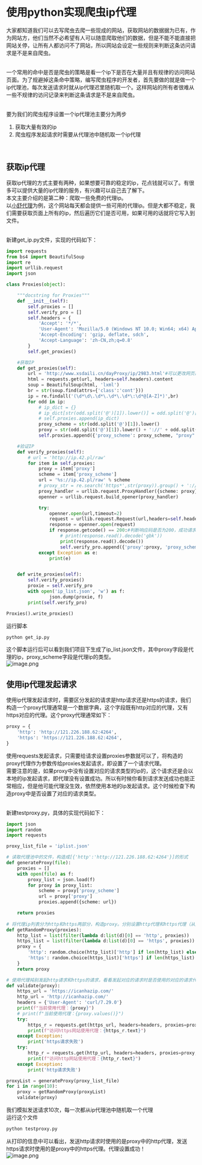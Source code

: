 # 使用python实现爬虫ip代理

大家都知道我们可以去写爬虫去爬一些现成的网站，获取网站的数据据为已有，作为网站方，他们当然不必希望有人可以随意爬取他们的数据，但是不能不能直接把网站关停，让所有人都访问不了网站，所以网站会设定一些规则来判断这条访问请求是不是来自爬虫。<br />​

一个常用的命中是否是爬虫的策略是看一个ip下是否在大量并且有规律的访问网站页面。为了规避掉这条命中策略，编写爬虫程序的开发者，首先要做的就是做一个ip代理池，每次发送请求时就从ip代理迟里随机取一个。这样网站的所有者很难从一些不规律的访问记录来判断这条请求是不是来自爬虫。<br />​

要为我们的爬虫程序设置一个ip代理池主要分为两步

1. 获取大量有效的ip
1. 爬虫程序发起请求时需要从代理池中随机取一个ip代理

​<br />
<a name="G8OLk"></a>
## 获取ip代理
获取ip代理的方式主要有两种，如果想要可靠的稳定的ip，花点钱就可以了。有很多可以提供大量的ip代理的服务，有兴趣可以自己去了解下。<br />本文主要介绍的是第二种：爬取一些免费的代理ip。<br />以[小舒代理](http://www.xsdaili.cn/dayProxy/ip/2993.html)为例，这个网站每天都会提供一些可用的代理ip。但是大都不稳定，我们需要获取页面上所有的ip，然后遍历它们是否可用，如果可用的话就将它写入到文件。<br />​

新建get_ip.py文件，实现的代码如下：
```python
import requests
from bs4 import BeautifulSoup
import re
import urllib.request
import json

class Proxies(object):

    """docstring for Proxies"""
    def __init__(self):
        self.proxies = []
        self.verify_pro = []
        self.headers = {
            'Accept': '*/*',
            'User-Agent': 'Mozilla/5.0 (Windows NT 10.0; Win64; x64) AppleWebKit/537.36 (KHTML, like Gecko) Chrome/91.0.4472.101 Safari/537.36',
            'Accept-Encoding': 'gzip, deflate, sdch',
            'Accept-Language': 'zh-CN,zh;q=0.8'
        }
        self.get_proxies()

    #获取IP
    def get_proxies(self):
        url = 'http://www.xsdaili.cn/dayProxy/ip/2983.html'#可以更改网页最新链接抓取
        html = requests.get(url, headers=self.headers).content
        soup = BeautifulSoup(html, 'lxml')
        br = str(soup.find(attrs={'class':'cont'}))
        ip = re.findall('(\d*\d\.\d*\.\d*\.\d*\:\d*@[A-Z]*)',br)
        for odd in ip:
            # ip_dict = {}
            # ip_dict[str(odd.split('@')[1]).lower()] = odd.split('@')[0]
            # self.proxies.append(ip_dict)
            proxy_scheme = str(odd.split('@')[1]).lower()
            proxy = str(odd.split('@')[1]).lower() + '://' + odd.split('@')[0]
            self.proxies.append({'proxy_scheme': proxy_scheme, "proxy": proxy})

    #验证IP
    def verify_proxies(self):
        # url = 'http://ip.42.pl/raw'
        for item in self.proxies:
            proxy = item['proxy']
            scheme = item['proxy_scheme']
            url = '%s://ip.42.pl/raw' % scheme
            # proxy_str = re.search('https*',str(proxy)).group() + '://' + re.search('\d*\d\.\d*\.\d*\.\d*\:\d*',str(proxy)).group()
            proxy_handler = urllib.request.ProxyHandler({scheme: proxy})
            openner = urllib.request.build_opener(proxy_handler)

            try:
                openner.open(url,timeout=2)
                request = urllib.request.Request(url,headers=self.headers)
                response = openner.open(request)
                if response.getcode() == 200:#判断响应码是否为200，成功请求
                    # print(response.read().decode('gbk'))
                    print(response.read().decode())
                    self.verify_pro.append({'proxy':proxy, 'proxy_scheme': scheme})
            except Exception as e:
                print(e)


    def write_proxies(self):
        self.verify_proxies()
        proxie = self.verify_pro
        with open('ip_list.json', 'w') as f:
                json.dump(proxie, f)
        print(self.verify_pro)

Proxies().write_proxies()


```
运行脚本
```python
python get_ip.py
```
这个脚本运行后可以看到我们项目下生成了ip_list.json文件，其中proxy字段是代理的ip，proxy_scheme字段是代理ip的类型。<br />![image.png](https://cdn.nlark.com/yuque/0/2021/png/638254/1625298249720-4a3305ca-b463-4483-9e83-5b5a33073e3b.png#clientId=u92e9f01c-3022-4&from=paste&height=393&id=ud3da22ef&margin=%5Bobject%20Object%5D&name=image.png&originHeight=786&originWidth=980&originalType=binary&ratio=1&size=106261&status=done&style=none&taskId=u52677de2-8e94-4d4d-a934-71a81c3345a&width=490)<br />

<a name="uiTgs"></a>
## 使用ip代理发起请求
使用ip代理发起请求时，需要区分发起的请求是http请求还是https的请求，我们构造一个proxy代理通常是一个数据字典，这个字段既有http对应的代理，又有https对应的代理。这个proxy代理通常如下：
```python
proxy = {
    'http': 'http://121.226.188.62:4264',
    'https': 'https://121.226.188.62:4264',
}
```
使用requests发起请求，只需要给请求设置proxies参数就可以了，将构造的proxy代理作为参数传给proxies发起请求，即设置了一个请求代理。<br />需要注意的是，如果proxy中没有设置对应的请求类型的ip的，这个请求还是会以本地的ip发起请求，即代理没有设置成功。所以有时候你看到请求发送成功也能正常相应，但是他可能代理没生效，依然使用本地的ip发起请求。这个时候检查下构造proxy中是否设置了对应的请求类型。<br />​

新建testproxy.py，具体的实现代码如下：
```python
import json
import random
import requests

proxy_list_file = 'iplist.json'

# 读取代理池中的文件，构造成[{'http':'http://121.226.188.62:4264'}]的形式
def generateProxy(file):
    proxies = []
    with open(file) as f:
        proxy_list = json.load(f)
        for proxy in proxy_list:
            scheme = proxy['proxy_scheme']
            url = proxy['proxy']
            proxies.append({scheme: url})

    return proxies
    
# 将代理ip列表分为http和https两部分，构造proxy。分别设置http代理和https代理（从对应的代理中随机取一个）
def getRandomProxy(proxies):
    http_list = list(filter(lambda d:list(d)[0] == 'http', proxies))
    https_list = list(filter(lambda d:list(d)[0] == 'https', proxies))
    proxy = {
        'http': random.choice(http_list)['http'] if len(http_list) else '',
        'https': random.choice(https_list)['https'] if len(https_list) else ''
    }
    return proxy

# 使用代理扽别发起http请求和https的请求，看看发起对应的请求时是否使用的对应的请求代理。
def validate(proxy):
    https_url = 'https://icanhazip.com/'
    http_url = 'http://icanhazip.com/'
    headers = {'User-Agent': 'curl/7.29.0'}
    print(f"当前使用代理：{proxy}")
    # print(f"当前使用代理：{proxy.values()}")
    try: 
        https_r = requests.get(https_url, headers=headers, proxies=proxy, timeout=30)
        print(f"访问https网站使用代理：{https_r.text}")
    except Exception:
        print('https请求失败')
    try: 
        http_r = requests.get(http_url, headers=headers, proxies=proxy, timeout=30)
        print(f"访问http网站使用代理：{http_r.text}")
    except Exception:
        print('http请求失败')

proxyList = generateProxy(proxy_list_file)
for i in range(10):
    proxy = getRandomProxy(proxyList)
    validate(proxy)
```
我们模拟发送请求10次，每一次都从ip代理池中随机取一个代理<br />运行这个文件
```python
python testproxy.py
```
从打印的信息中可以看出，发送http请求时使用的是proxy中的http代理，发送https请求时使用的是proxy中的https代理。代理设置成功！<br />![image.png](https://cdn.nlark.com/yuque/0/2021/png/638254/1625303149706-e732da11-0f71-4dd5-9f54-967e47bed3bb.png#clientId=ud66a6d49-9cf3-4&from=paste&height=459&id=u18b1694f&margin=%5Bobject%20Object%5D&name=image.png&originHeight=918&originWidth=2148&originalType=binary&ratio=1&size=335523&status=done&style=none&taskId=ua743c673-9368-4a38-9e12-af937880b08&width=1074)
